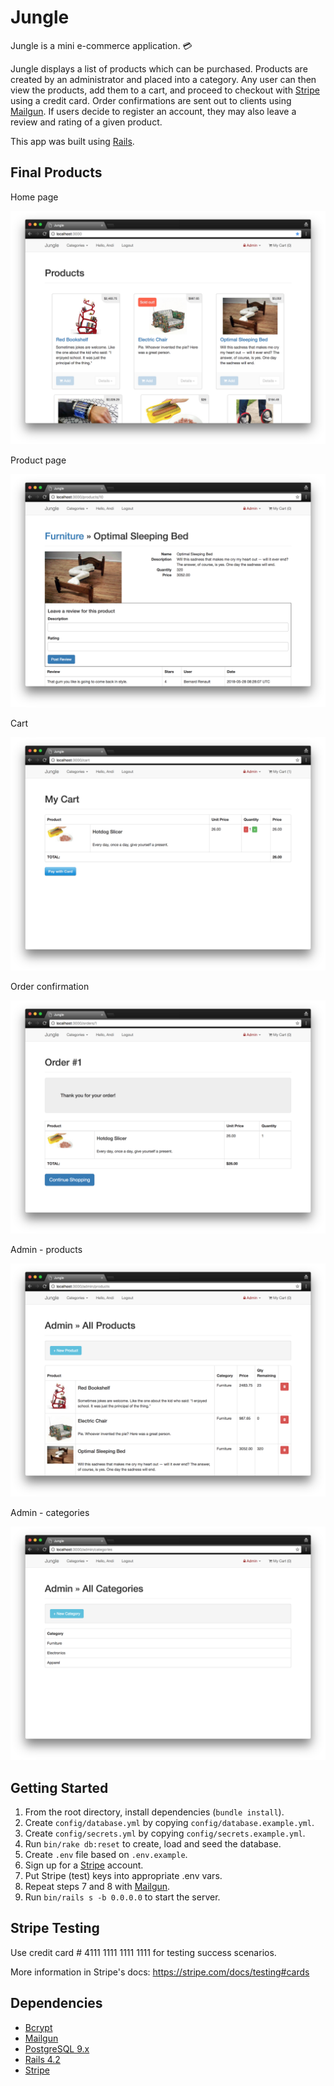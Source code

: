 # Jungle

Jungle is a mini e-commerce application. :credit_card:

Jungle displays a list of products which can be purchased. Products are created by an administrator and placed into a category. Any user can then view the products, add them to a cart, and proceed to checkout with [Stripe](https://stripe.com/ca) using a credit card. Order confirmations are sent out to clients using [Mailgun](https://www.mailgun.com/). If users decide to register an account, they may also leave a review and rating of a given product.

This app was built using [Rails](https://rubyonrails.org/).

## Final Products

Home page

!["home"](https://github.com/andreafinlay/jungle-rails/blob/master/docs/home.png?raw=true)

Product page

!["product"](https://github.com/andreafinlay/jungle-rails/blob/master/docs/product.png?raw=true)

Cart

!["cart"](https://github.com/andreafinlay/jungle-rails/blob/master/docs/cart.png?raw=true)

Order confirmation

!["order"](https://github.com/andreafinlay/jungle-rails/blob/master/docs/order.png?raw=true)

Admin - products

!["admin-products"](https://github.com/andreafinlay/jungle-rails/blob/master/docs/admin-products.png?raw=true)

Admin - categories

!["admin-categories"](https://github.com/andreafinlay/jungle-rails/blob/master/docs/admin-categories.png?raw=true)

## Getting Started

1. From the root directory, install dependencies (`bundle install`).
2. Create `config/database.yml` by copying `config/database.example.yml`.
3. Create `config/secrets.yml` by copying `config/secrets.example.yml`.
4. Run `bin/rake db:reset` to create, load and seed the database.
5. Create `.env` file based on `.env.example`.
6. Sign up for a [Stripe](https://stripe.com/ca) account.
7. Put Stripe (test) keys into appropriate .env vars.
8. Repeat steps 7 and 8 with [Mailgun](https://www.mailgun.com/).
9. Run `bin/rails s -b 0.0.0.0` to start the server.

## Stripe Testing

Use credit card # 4111 1111 1111 1111 for testing success scenarios.

More information in Stripe's docs: <https://stripe.com/docs/testing#cards>

## Dependencies

* [Bcrypt](https://github.com/codahale/bcrypt-ruby)
* [Mailgun](https://www.mailgun.com/)
* [PostgreSQL 9.x](https://www.postgresql.org/)
* [Rails 4.2](http://guides.rubyonrails.org/v4.2/)
* [Stripe](https://stripe.com/ca)

